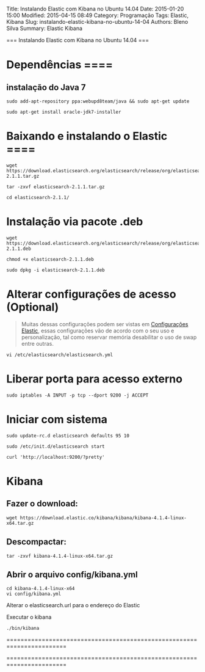 Title: Instalando Elastic com Kibana no Ubuntu 14.04
Date: 2015-01-20 15:00
Modified: 2015-04-15 08:49
Category: Programação
Tags: Elastic, Kibana
Slug: instalando-elastic-kibana-no-ubuntu-14-04
Authors: Bleno Silva
Summary: Elastic Kibana


=== Instalando Elastic com Kibana no Ubuntu 14.04 ===




# Dependências ====
## instalação do Java 7
    
    sudo add-apt-repository ppa:webupd8team/java && sudo apt-get update
    
    sudo apt-get install oracle-jdk7-installer



# Baixando e instalando o Elastic ====

    wget https://download.elasticsearch.org/elasticsearch/release/org/elasticsearch/distribution/tar/elasticsearch/2.1.1/elasticsearch-2.1.1.tar.gz

    tar -zxvf elasticsearch-2.1.1.tar.gz

    cd elasticsearch-2.1.1/

# Instalação via pacote .deb

    wget https://download.elasticsearch.org/elasticsearch/release/org/elasticsearch/distribution/deb/elasticsearch/2.1.1/elasticsearch-2.1.1.deb

    chmod +x elasticsearch-2.1.1.deb

    sudo dpkg -i elasticsearch-2.1.1.deb

# Alterar configurações de acesso (Optional)

> Muitas dessas configurações podem ser vistas em [Configurações Elastic](https://www.elastic.co/guide/en/elasticsearch/reference/current/setup-configuration.html), essas configurações vão de acordo com o seu uso e personalização, tal como reservar memória desabilitar o uso de swap entre outras.

    vi /etc/elasticsearch/elasticsearch.yml 


# Liberar porta para acesso externo

    sudo iptables -A INPUT -p tcp --dport 9200 -j ACCEPT


# Iniciar com sistema



    sudo update-rc.d elasticsearch defaults 95 10

    sudo /etc/init.d/elasticsearch start

    curl 'http://localhost:9200/?pretty'



#  Kibana


## Fazer o download:
    
    wget https://download.elastic.co/kibana/kibana/kibana-4.1.4-linux-x64.tar.gz

## Descompactar:

    tar -zxvf kibana-4.1.4-linux-x64.tar.gz


## Abrir o arquivo config/kibana.yml 

    cd kibana-4.1.4-linux-x64
    vi config/kibana.yml


Alterar o elasticsearch.url para o endereço do Elastic


Executar o kibana

    ./bin/kibana

















=======================================================================



=======================================================================
